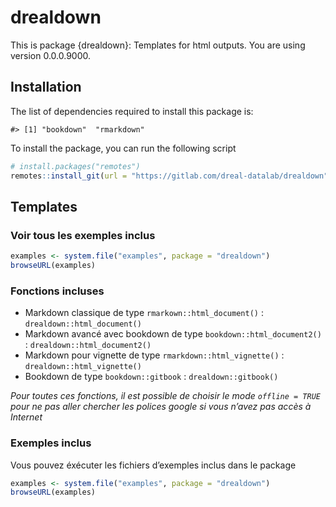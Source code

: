 <!-- README.md is generated from README.Rmd. Please edit that file -->

# drealdown

<!-- badges: start -->

<!-- badges: end -->

This is package {drealdown}: Templates for html outputs. You are using
version 0.0.0.9000.

## Installation

The list of dependencies required to install this package is:

    #> [1] "bookdown"  "rmarkdown"

To install the package, you can run the following script

``` r
# install.packages("remotes")
remotes::install_git(url = "https://gitlab.com/dreal-datalab/drealdown")
```

## Templates

### Voir tous les exemples inclus

``` r
examples <- system.file("examples", package = "drealdown")
browseURL(examples)
```

### Fonctions incluses

  - Markdown classique de type `rmarkown::html_document()` :
    `drealdown::html_document()`
  - Markdown avancé avec bookdown de type `bookdown::html_document2()` :
    `drealdown::html_document2()`
  - Markdown pour vignette de type `rmarkdown::html_vignette()` :
    `drealdown::html_vignette()`
  - Bookdown de type `bookdown::gitbook` : `drealdown::gitbook()`

*Pour toutes ces fonctions, il est possible de choisir le mode `offline
= TRUE` pour ne pas aller chercher les polices google si vous n’avez pas
accès à Internet*

### Exemples inclus

Vous pouvez éxécuter les fichiers d’exemples inclus dans le package

``` r
examples <- system.file("examples", package = "drealdown")
browseURL(examples)
```
